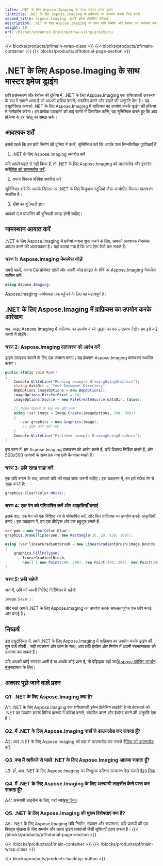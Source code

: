 ```yaml
---
title: .NET के लिए Aspose.Imaging के साथ मास्टर इमेज ड्राइंग
linktitle: .NET के लिए Aspose.Imaging में ग्राफ़िक्स का उपयोग करके चित्र बनाएं
second_title: Aspose.Imaging .NET इमेज प्रोसेसिंग एपीआई
description: .NET के लिए Aspose.Imaging के साथ छवि निर्माण और हेरफेर का अन्वेषण करें। C# में आसानी से चित्र बनाना और संपादित करना सीखें।
weight: 10
url: /hi/net/advanced-drawing/draw-using-graphics/
---
```


{{< blocks/products/pf/main-wrap-class >}}
{{< blocks/products/pf/main-container >}}
{{< blocks/products/pf/tutorial-page-section >}}

# .NET के लिए Aspose.Imaging के साथ मास्टर इमेज ड्राइंग

छवि प्रसंस्करण और हेरफेर की दुनिया में, .NET के लिए Aspose.Imaging एक शक्तिशाली उपकरण के रूप में सामने आता है जो आपको छवियां बनाने, संपादित करने और बढ़ाने की अनुमति देता है। यह ट्यूटोरियल आपको .NET के लिए Aspose.Imaging में ग्राफिक्स का उपयोग करके ड्राइंग की प्रक्रिया में मार्गदर्शन करेगा। हम प्रत्येक उदाहरण को कई चरणों में विभाजित करेंगे, यह सुनिश्चित करते हुए कि आप प्रक्रिया के हर पहलू को समझ सकें।

## आवश्यक शर्तें

इससे पहले कि हम छवि निर्माण की दुनिया में उतरें, सुनिश्चित करें कि आपके पास निम्नलिखित पूर्वापेक्षाएँ हैं:

1. .NET के लिए Aspose.Imaging स्थापित करें

 यदि आपने पहले से नहीं किया है, तो .NET के लिए Aspose.Imaging को डाउनलोड और इंस्टॉल करें[लिंक को डाउनलोड करें](https://releases.aspose.com/imaging/net/).

2. अपना विकास परिवेश स्थापित करें

सुनिश्चित करें कि आपके सिस्टम पर .NET के लिए विजुअल स्टूडियो जैसा कार्यशील विकास वातावरण स्थापित है।

3. सी# का बुनियादी ज्ञान

आपको C# प्रोग्रामिंग की बुनियादी समझ होनी चाहिए।

## नामस्थान आयात करें

.NET के लिए Aspose.Imaging में छवियां बनाना शुरू करने के लिए, आपको आवश्यक नेमस्पेस आयात करने की आवश्यकता है। यहां बताया गया है कि आप ऐसा कैसे कर सकते हैं:

### चरण 1: Aspose.Imaging नेमस्पेस जोड़ें

सबसे पहले, अपना C# प्रोजेक्ट खोलें और अपनी कोड फ़ाइल के शीर्ष पर Aspose.Imaging नेमस्पेस शामिल करें:

```csharp
using Aspose.Imaging;
```

Aspose.Imaging कार्यक्षमता तक पहुँचने के लिए यह महत्वपूर्ण है।

## .NET के लिए Aspose.Imaging में ग्राफ़िक्स का उपयोग करके आरेखण

अब, आइए Aspose.Imaging में ग्राफ़िक्स का उपयोग करके ड्राइंग का एक उदाहरण देखें। हम इसे कई चरणों में तोड़ेंगे।

### चरण 2: Aspose.Imaging वातावरण को आरंभ करें

ड्राइंग उदाहरण चलाने के लिए एक फ़ंक्शन बनाएं। यह फ़ंक्शन Aspose.Imaging वातावरण स्थापित करेगा।

```csharp
public static void Run()
{
    Console.WriteLine("Running example DrawingUsingGraphics");
    string dataDir = "Your Document Directory";
    BmpOptions imageOptions = new BmpOptions();
    imageOptions.BitsPerPixel = 24;
    imageOptions.Source = new FileCreateSource(dataDir, false);
    
    // निर्दिष्ट विकल्पों के साथ एक छवि बनाएं
    using (var image = Image.Create(imageOptions, 500, 500))
    {
        var graphics = new Graphics(image);
        // ड्राइंग कार्य जारी रखें
    }
    Console.WriteLine("Finished example DrawingUsingGraphics");
}
```

इस चरण में, हम Aspose.Imaging वातावरण को आरंभ करते हैं, छवि विकल्प निर्दिष्ट करते हैं, और 500x500 आयामों के साथ एक नया छवि कैनवास बनाते हैं।

### चरण 3: छवि सतह साफ़ करें

एक छवि बनाने के बाद, आपको छवि की सतह साफ़ करनी चाहिए। इस उदाहरण में, हम इसे सफ़ेद रंग से साफ़ करते हैं:

```csharp
graphics.Clear(Color.White);
```

### चरण 4: एक पेन को परिभाषित करें और आकृतियाँ बनाएं

इसके बाद, एक पेन को एक विशिष्ट रंग से परिभाषित करें, और फिर ग्राफ़िक्स का उपयोग करके आकृतियाँ बनाएं। इस उदाहरण में, हम एक दीर्घवृत्त और एक बहुभुज बनाते हैं:

```csharp
var pen = new Pen(Color.Blue);
graphics.DrawEllipse(pen, new Rectangle(10, 10, 150, 100));

using (var linearGradientBrush = new LinearGradientBrush(image.Bounds, Color.Red, Color.White, 45f))
{
    graphics.FillPolygon(
        linearGradientBrush,
        new[] { new Point(200, 200), new Point(400, 200), new Point(250, 350) });
}
```

### चरण 5: छवि सहेजें

अंत में, छवि को अपनी निर्दिष्ट निर्देशिका में सहेजें:

```csharp
image.Save();
```

और बस! आपने .NET के लिए Aspose.Imaging का उपयोग करके सफलतापूर्वक एक छवि बनाई और बनाई है।

## निष्कर्ष

इस ट्यूटोरियल में, हमने .NET के लिए Aspose.Imaging में ग्राफ़िक्स का उपयोग करके ड्राइंग की मूल बातें सीखीं। सही उपकरण और ज्ञान के साथ, आप छवि हेरफेर और निर्माण में अपनी रचनात्मकता को उजागर कर सकते हैं।

 यदि आपको कोई समस्या आती है या आपके कोई प्रश्न हैं, तो बेझिझक यहाँ जाएँ[Aspose.इमेजिंग समर्थन मंच](https://forum.aspose.com/)सहायता के लिए।

## अक्सर पूछे जाने वाले प्रश्न

### Q1: .NET के लिए Aspose.Imaging क्या है?

A1: .NET के लिए Aspose.Imaging एक शक्तिशाली इमेज प्रोसेसिंग लाइब्रेरी है जो डेवलपर्स को .NET का उपयोग करके विभिन्न प्रारूपों में छवियां बनाने, संपादित करने और हेरफेर करने की अनुमति देता है।

### Q2. मैं .NET के लिए Aspose.Imaging कहाँ से डाउनलोड कर सकता हूँ?

 A2: आप .NET के लिए Aspose.Imaging को यहां से डाउनलोड कर सकते हैं[लिंक को डाउनलोड करें](https://releases.aspose.com/imaging/net/).

### Q3. क्या मैं खरीदने से पहले .NET के लिए Aspose.Imaging आज़मा सकता हूँ?

 उ3: हाँ, आप .NET के लिए Aspose.Imaging का निःशुल्क परीक्षण संस्करण देख सकते हैं[इस लिंक](https://releases.aspose.com/).

### Q4. मैं .NET के लिए Aspose.Imaging के लिए अस्थायी लाइसेंस कैसे प्राप्त कर सकता हूँ?

 A4: अस्थायी लाइसेंस के लिए, यहां जाएं[इस लिंक](https://purchase.aspose.com/temporary-license/).

### Q5. .NET के लिए Aspose.Imaging की मुख्य विशेषताएं क्या हैं?

A5: .NET के लिए Aspose.Imaging छवि निर्माण, संपादन और रूपांतरण, छवि प्रारूपों की एक विस्तृत श्रृंखला के लिए समर्थन और उन्नत ड्राइंग क्षमताओं जैसी सुविधाएँ प्रदान करता है।
{{< /blocks/products/pf/tutorial-page-section >}}

{{< /blocks/products/pf/main-container >}}
{{< /blocks/products/pf/main-wrap-class >}}

{{< blocks/products/products-backtop-button >}}

